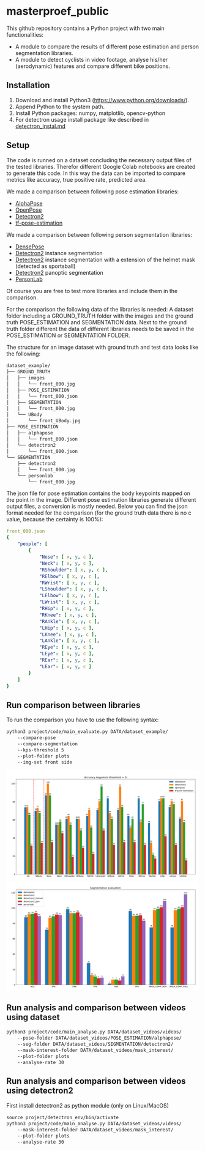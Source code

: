 # masterproef_public

This github repository contains a Python project with two main functionalities: 
* A module to compare the results of different pose estimation and person segmentation libraries.
* A module to detect cyclists in video footage, analyse his/her (aerodynamic) features and compare different bike positions.

## Installation
1. Download and install Python3 (https://www.python.org/downloads/). 
2. Append Python to the system path.
3. Install Python packages: numpy, matplotlib, opencv-python
4. For detectron usage install package like described in [detectron_instal.md](project/detectron_env/detectron_install.md)


## Setup

The code is runned on a dataset concluding the necessary output files of the tested libraries. Therefor different Google Colab notebooks are created to generate this code. In this way the data can be imported to compare metrics like accuracy, true positive rate, predicted area.

We made a comparison between following pose estimation libraries:
* [AlphaPose](https://github.com/MVIG-SJTU/AlphaPose)
* [OpenPose](https://github.com/CMU-Perceptual-Computing-Lab/openpose)
* [Detectron2](https://github.com/facebookresearch/detectron2)
* [tf-pose-estimation](https://github.com/ildoonet/tf-pose-estimation)

We made a comparison between following person segmentation libraries:
* [DensePose](https://github.com/facebookresearch/DensePose)
* [Detectron2](https://github.com/facebookresearch/detectron2) instance segmentation
* [Detectron2](https://github.com/facebookresearch/detectron2) instance segmentation with a extension of the helmet mask (detected as sportsball)
* [Detectron2](https://github.com/facebookresearch/detectron2) panoptic segmentation
* [PersonLab](https://github.com/scnuhealthy/Tensorflow_PersonLab)

Of course you are free to test more libraries and include them in the comparison.

For the comparison the following data of the libraries is needed:
A dataset folder including a GROUND_TRUTH folder with the images and the ground truth POSE_ESTIMATION and SEGMENTATION data.
Next to the ground truth folder different the data of different libraries needs to be saved in the POSE_ESTIMATION or SEGMENTATION FOLDER.

The structure for an image dataset with ground truth and test data looks like the following:
```
dataset_example/
├── GROUND_TRUTH
│   ├── images
│   │   └── front_000.jpg
│   ├── POSE_ESTIMATION
│   │   └── front_000.json
│   ├── SEGMENTATION
│   │   └── front_000.jpg
│   └── UBody
│       └── front_UBody.jpg
├── POSE_ESTIMATION
│   ├── alphapose
│   │   └── front_000.json
│   └── detectron2
│       └── front_000.json
└── SEGMENTATION
    ├── detectron2
    │   └── front_000.jpg
    └── personlab
        └── front_000.jpg
```

The json file for pose estimation contains the body keypoints mapped on the point in the image. Different pose estimation libraries generate different output files, a conversion is mostly needed. Below you can find the json format needed for the comparison (for the ground truth data there is no c value, because the certainty is 100%):

```yaml
front_000.json
{
    "people": [
        {
            "Nose": [ x, y, c ],
            "Neck": [ x, y, c ],
            "RShoulder": [ x, y, c ],
            "RElbow": [ x, y, c ],
            "RWrist": [ x, y, c ],
            "LShoulder": [ x, y, c ],
            "LElbow": [ x, y, c ],
            "LWrist": [ x, y, c ],
            "RHip": [ x, y, c ],
            "RKnee": [ x, y, c ],
            "RAnkle": [ x, y, c ],
            "LHip": [ x, y, c ],
            "LKnee": [ x, y, c ],
            "LAnkle": [ x, y, c ],
            "REye": [ x, y, c ],
            "LEye": [ x, y, c ],
            "REar": [ x, y, c ],
            "LEar": [ x, y, c ]
        }
    ]
}
```

## Run comparison between libraries
To run the comparison you have to use the following syntax:
```
python3 project/code/main_evaluate.py DATA/dataset_example/
    --compare-pose
    --compare-segmentation
    --kps-threshold 5
    --plot-folder plots
    --img-set front side
```

![Pose comparison](plots/evaluation/pose/dataset_example_kps_acc.png)
![Segmentation comparison](plots/evaluation/seg/dataset_example_seg_eval.png)

## Run analysis and comparison between videos using dataset
```
python3 project/code/main_analyse.py DATA/dataset_videos/videos/ 
    --pose-folder DATA/dataset_videos/POSE_ESTIMATION/alphapose/ 
    --seg-folder DATA/dataset_videos/SEGMENTATION/detectron2/ 
    --mask-interest-folder DATA/dataset_videos/mask_interest/
    --plot-folder plots
    --analyse-rate 30
```

## Run analysis and comparison between videos using detectron2
First install detectron2 as python module (only on Linux/MacOS)
```
source project/detectron_env/bin/activate
python3 project/code/main_analyse.py DATA/dataset_videos/videos/ 
    --mask-interest-folder DATA/dataset_videos/mask_interest/
    --plot-folder plots
    --analyse-rate 30
```
